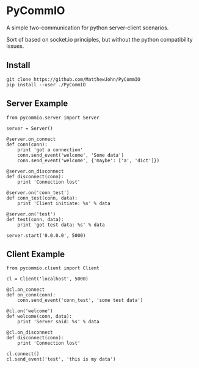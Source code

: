 
# PyCommIO

A simple two-communication for python server-client scenarios.

Sort of based on socket.io principles, but without the python compatibility issues.

## Install

    git clone https://github.com/MatthewJohn/PyCommIO
    pip install --user ./PyCommIO

## Server Example

    from pycommio.server import Server
    
    server = Server()
    
    @server.on_connect
    def conn(conn):
        print 'got a connection'
        conn.send_event('welcome', 'Some data')
        conn.send_event('welcome', {'maybe': ['a', 'dict']})
    
    @server.on_disconnect
    def disconnect(conn):
        print 'Connection lost'
    
    @server.on('conn_test')
    def conn_test(conn, data):
        print 'Client initiate: %s' % data
    
    @server.on('test')
    def test(conn, data):
        print 'got test data: %s' % data
    
    server.start('0.0.0.0', 5000)


## Client Example

    from pycommio.client import Client
    
    cl = Client('localhost', 5000)
    
    @cl.on_connect
    def on_conn(conn):
        conn.send_event('conn_test', 'some test data')
    
    @cl.on('welcome')
    def welcome(conn, data):
        print 'Server said: %s' % data
    
    @cl.on_disconnect
    def disconnect(conn):
        print 'Connection lost'
    
    cl.connect()
    cl.send_event('test', 'this is my data')

